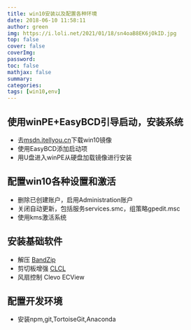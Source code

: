 ```yaml
---
title: win10安装以及配置各种环境
date: 2018-06-10 11:58:11
author: green
img: https://i.loli.net/2021/01/18/sn4oaB8EK6jOkID.jpg
top: false
cover: false
coverImg: 
password: 
toc: false
mathjax: false
summary: 
categories: 
tags: [win10,env]
---
```

## 使用winPE+EasyBCD引导启动，安装系统
- 去[msdn.itellyou.cn](http://msdn.itellyou.cn)下载win10镜像
- 使用EasyBCD添加启动项
- 用U盘进入winPE从硬盘加载镜像进行安装

## 配置win10各种设置和激活
- 删除已创建账户，启用Administration账户
- 关闭自动更新，包括服务services.smc，组策略gpedit.msc
- 使用kms激活系统

## 安装基础软件
- 解压 [BandZip](http://www.bandisoft.com/bandizip/)
- 剪切板增强 [CLCL](https://www.nakka.com/soft/clcl/)
- 风扇控制 Clevo ECView

## 配置开发环境 
- 安装npm,git,TortoiseGit,Anaconda